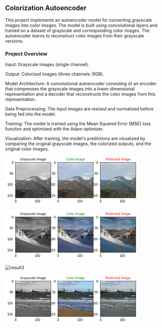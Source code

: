 ## Colorization Autoencoder

This project implements an autoencoder model for converting grayscale images into color images. The model is built using convolutional layers and trained on a dataset of grayscale and corresponding color images. The autoencoder learns to reconstruct color images from their grayscale versions.

### Project Overview

Input: Grayscale images (single channel).

Output: Colorized images (three channels: RGB).

Model Architecture: A convolutional autoencoder consisting of an encoder that compresses the grayscale images into a lower-dimensional representation and a decoder that reconstructs the color images from this representation.

Data Preprocessing: The input images are resized and normalized before being fed into the model.

Training: The model is trained using the Mean Squared Error (MSE) loss function and optimized with the Adam optimizer.

Visualization: After training, the model's predictions are visualized by comparing the original grayscale images, the colorized outputs, and the original color images.

![result1](images/output.png)

![result2](images/output1.png)

![result3](images/output2.png)

![result4](images/output3.png)
